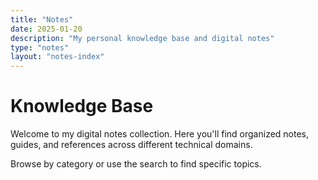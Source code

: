 ```yaml
---
title: "Notes"
date: 2025-01-20
description: "My personal knowledge base and digital notes"
type: "notes"
layout: "notes-index"
---
```


# Knowledge Base

Welcome to my digital notes collection. Here you'll find organized notes, guides, and references across different technical domains.

Browse by category or use the search to find specific topics.
